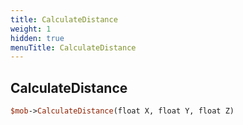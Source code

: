 ```yaml
---
title: CalculateDistance
weight: 1
hidden: true
menuTitle: CalculateDistance
---
```

## CalculateDistance
```perl
$mob->CalculateDistance(float X, float Y, float Z)
```